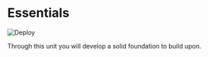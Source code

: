 # Essentials

![Deploy](https://github.com/life-efficient/Essentials-Private/actions/workflows/content.yaml/badge.svg)

Through this unit you will develop a solid foundation to build upon.
